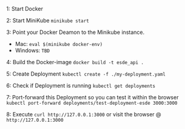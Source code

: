 1: Start Docker

2: Start MiniKube `minikube start`

3: Point your Docker Deamon to the Minikube instance.
 - Mac: `eval $(minikube docker-env)`
 - Windows: `TBD`

4: Build the Docker-image `docker build -t esde_api .`

5: Create Deployment `kubectl create -f ./my-deployment.yaml`

6: Check if Deployment is running `kubectl get deployments`

7: Port-forward this Deployment so you can test it within the browser `kubectl port-forward deployments/test-deployment-esde 3000:3000`

8: Execute `curl http://127.0.0.1:3000` or visit the browser @ `http://127.0.0.1:3000`


